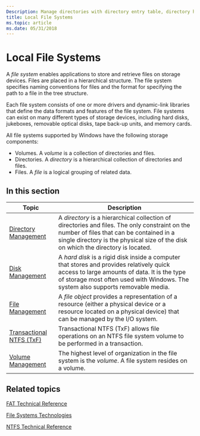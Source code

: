 ```yaml
---
Description: Manage directories with directory entry table, directory handles, reparse points.
title: Local File Systems
ms.topic: article
ms.date: 05/31/2018
---
```


# Local File Systems

A *file system* enables applications to store and retrieve files on storage devices. Files are placed in a hierarchical structure. The file system specifies naming conventions for files and the format for specifying the path to a file in the tree structure.

Each file system consists of one or more drivers and dynamic-link libraries that define the data formats and features of the file system. File systems can exist on many different types of storage devices, including hard disks, jukeboxes, removable optical disks, tape back-up units, and memory cards.

All file systems supported by Windows have the following storage components:

-   Volumes. A *volume* is a collection of directories and files.
-   Directories. A *directory* is a hierarchical collection of directories and files.
-   Files. A *file* is a logical grouping of related data.

## In this section



| Topic                                                                | Description                                                                                                                                                                                                                                |
|----------------------------------------------------------------------|--------------------------------------------------------------------------------------------------------------------------------------------------------------------------------------------------------------------------------------------|
| [Directory Management](directory-management.md)<br/>          | A *directory* is a hierarchical collection of directories and files. The only constraint on the number of files that can be contained in a single directory is the physical size of the disk on which the directory is located.<br/> |
| [Disk Management](disk-management.md)<br/>                    | A *hard disk* is a rigid disk inside a computer that stores and provides relatively quick access to large amounts of data. It is the type of storage most often used with Windows. The system also supports removable media.<br/>    |
| [File Management](file-management.md)<br/>                    | A *file object* provides a representation of a resource (either a physical device or a resource located on a physical device) that can be managed by the I/O system.<br/>                                                            |
| [Transactional NTFS (TxF)](transactional-ntfs-portal.md)<br/> | Transactional NTFS (TxF) allows file operations on an NTFS file system volume to be performed in a transaction.<br/>                                                                                                                 |
| [Volume Management](volume-management.md)<br/>                | The highest level of organization in the file system is the *volume*. A file system resides on a volume.<br/>                                                                                                                        |



 

## Related topics

<dl> <dt>

[FAT Technical Reference](Http://go.microsoft.com/fwlink/p/?linkid=89461)
</dt> <dt>

[File Systems Technologies](Http://go.microsoft.com/fwlink/p/?linkid=89392)
</dt> <dt>

[NTFS Technical Reference](Http://go.microsoft.com/fwlink/p/?linkid=89389)
</dt> </dl>

 

 




